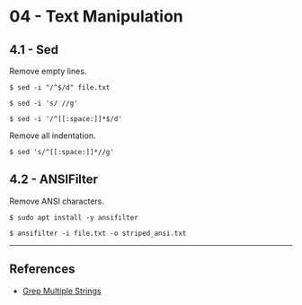 # 04 - Text Manipulation

## 4.1 - Sed

Remove empty lines.

```
$ sed -i "/^$/d" file.txt

$ sed -i 's/ //g'

$ sed -i '/^[[:space:]]*$/d'
```

Remove all indentation.

```
$ sed 's/^[[:space:]]*//g'
```

## 4.2 - ANSIFilter

Remove ANSI characters.

```
$ sudo apt install -y ansifilter

$ ansifilter -i file.txt -o striped_ansi.txt
```

---
## References

- [Grep Multiple Strings](https://phoenixnap.com/kb/grep-multiple-strings)